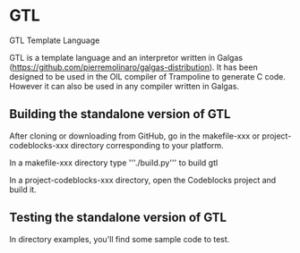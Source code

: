 # GTL
GTL Template Language

GTL is a template language and an interpretor written in Galgas (https://github.com/pierremolinaro/galgas-distribution). It has been designed to be used in the OIL compiler of Trampoline to generate C code. However it can also be used in any compiler written in Galgas.

## Building the standalone version of GTL

After cloning or downloading from GitHub, go in the makefile-xxx or project-codeblocks-xxx directory corresponding to your platform.

In a makefile-xxx directory type '''./build.py''' to build gtl

In a project-codeblocks-xxx directory, open the Codeblocks project and build it.

## Testing the standalone version of GTL

In directory examples, you'll find some sample code to test.